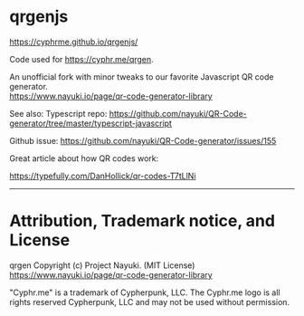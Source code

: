 # qrgenjs

https://cyphrme.github.io/qrgenjs/

Code used for https://cyphr.me/qrgen.

An unofficial fork with minor tweaks to our favorite Javascript QR code generator.  
https://www.nayuki.io/page/qr-code-generator-library

See also:
Typescript repo:
https://github.com/nayuki/QR-Code-generator/tree/master/typescript-javascript


Github issue:
https://github.com/nayuki/QR-Code-generator/issues/155



Great article about how QR codes work:

https://typefully.com/DanHollick/qr-codes-T7tLlNi

----------------------------------------------------------------------
# Attribution, Trademark notice, and License
qrgen Copyright (c) Project Nayuki. (MIT License)
https://www.nayuki.io/page/qr-code-generator-library

"Cyphr.me" is a trademark of Cypherpunk, LLC. The Cyphr.me logo is all rights
reserved Cypherpunk, LLC and may not be used without permission.
